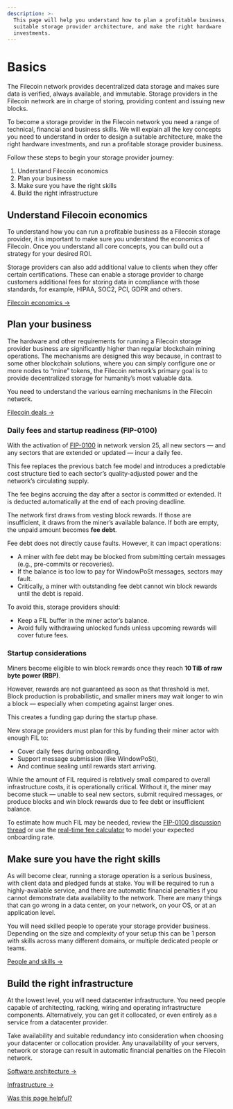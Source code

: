 ```yaml
---
description: >-
  This page will help you understand how to plan a profitable business, design a
  suitable storage provider architecture, and make the right hardware
  investments.
---
```


# Basics

The Filecoin network provides decentralized data storage and makes sure data is verified, always available, and immutable. Storage providers in the Filecoin network are in charge of storing, providing content and issuing new blocks.

To become a storage provider in the Filecoin network you need a range of technical, financial and business skills. We will explain all the key concepts you need to understand in order to design a suitable architecture, make the right hardware investments, and run a profitable storage provider business.

Follow these steps to begin your storage provider journey:

1. Understand Filecoin economics
2. Plan your business
3. Make sure you have the right skills
4. Build the right infrastructure

## Understand Filecoin economics

To understand how you can run a profitable business as a Filecoin storage provider, it is important to make sure you understand the economics of Filecoin. Once you understand all core concepts, you can build out a strategy for your desired ROI.

Storage providers can also add additional value to clients when they offer certain certifications. These can enable a storage provider to charge customers additional fees for storing data in compliance with those standards, for example, HIPAA, SOC2, PCI, GDPR and others.

[Filecoin economics ->](../filecoin-economics/storage-proving.md)

## Plan your business <a href="#plan-your-business" id="plan-your-business"></a>

The hardware and other requirements for running a Filecoin storage provider business are significantly higher than regular blockchain mining operations. The mechanisms are designed this way because, in contrast to some other blockchain solutions, where you can simply configure one or more nodes to “mine” tokens, the Filecoin network’s primary goal is to provide decentralized storage for humanity’s most valuable data.

You need to understand the various earning mechanisms in the Filecoin network.

[Filecoin deals ->](../filecoin-deals/storage-deals.md)

### Daily fees and startup readiness (FIP-0100)

With the activation of [FIP-0100](https://github.com/filecoin-project/FIPs/blob/master/FIPS/fip-0100.md) in network version 25, all new sectors — and any sectors that are extended or updated — incur a daily fee.

This fee replaces the previous batch fee model and introduces a predictable cost structure tied to each sector’s quality-adjusted power and the network’s circulating supply.

The fee begins accruing the day after a sector is committed or extended. It is deducted automatically at the end of each proving deadline.

The network first draws from vesting block rewards. If those are insufficient, it draws from the miner’s available balance. If both are empty, the unpaid amount becomes **fee debt**.

Fee debt does not directly cause faults. However, it can impact operations:

- A miner with fee debt may be blocked from submitting certain messages (e.g., pre-commits or recoveries).
- If the balance is too low to pay for WindowPoSt messages, sectors may fault.
- Critically, a miner with outstanding fee debt cannot win block rewards until the debt is repaid.

To avoid this, storage providers should:

- Keep a FIL buffer in the miner actor’s balance.
- Avoid fully withdrawing unlocked funds unless upcoming rewards will cover future fees.

### Startup considerations

Miners become eligible to win block rewards once they reach **10 TiB of raw byte power (RBP)**.

However, rewards are not guaranteed as soon as that threshold is met. Block production is probabilistic, and smaller miners may wait longer to win a block — especially when competing against larger ones.

This creates a funding gap during the startup phase.

New storage providers must plan for this by funding their miner actor with enough FIL to:

- Cover daily fees during onboarding,
- Support message submission (like WindowPoSt),
- And continue sealing until rewards start arriving.

While the amount of FIL required is relatively small compared to overall infrastructure costs, it is operationally critical. Without it, the miner may become stuck — unable to seal new sectors, submit required messages, or produce blocks and win block rewards due to fee debt or insufficient balance.

To estimate how much FIL may be needed, review the [FIP-0100 discussion thread](https://github.com/filecoin-project/FIPs/discussions/1105) or use the [real-time fee calculator](https://penalty.660688.xyz/dailyfee) to model your expected onboarding rate.

## Make sure you have the right skills <a href="#make-sure-you-have-the-right-skills" id="make-sure-you-have-the-right-skills"></a>

As will become clear, running a storage operation is a serious business, with client data and pledged funds at stake. You will be required to run a highly-available service, and there are automatic financial penalties if you cannot demonstrate data availability to the network. There are many things that can go wrong in a data center, on your network, on your OS, or at an application level.

You will need skilled people to operate your storage provider business. Depending on the size and complexity of your setup this can be 1 person with skills across many different domains, or multiple dedicated people or teams.

[People and skills ->](../skills/linux.md)

## Build the right infrastructure <a href="#build-the-right-infrastructure" id="build-the-right-infrastructure"></a>

At the lowest level, you will need datacenter infrastructure. You need people capable of architecting, racking, wiring and operating infrastructure components. Alternatively, you can get it collocated, or even entirely as a service from a datacenter provider.

Take availability and suitable redundancy into consideration when choosing your datacenter or collocation provider. Any unavailability of your servers, network or storage can result in automatic financial penalties on the Filecoin network.

[Software architecture ->](../architecture/lotus-components.md)

[Infrastructure ->](../skills/storage.md)

[Was this page helpful?](https://airtable.com/apppq4inOe4gmSSlk/pagoZHC2i1iqgphgl/form?prefill_Page+URL=https://docs.filecoin.io/storage-providers/basics)
